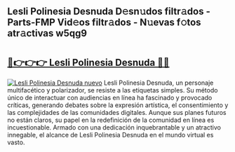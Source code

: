 ## Lesli Polinesia Desnuda D𝚎sn𝚞dos filtr𝚊dos - Parts-FMP Vid𝚎os filtr𝚊dos - N𝚞evas f𝚘tos atr𝚊ctivas w5qg9

# <h2><a href="http://mb6emg.tromn.icu/?c=Lesli+Polinesia+Desnuda">🔗👉👉👉 Lesli Polinesia Desnuda 🔗🔗</a></h2>

[![Lesli Polinesia Desnuda nuevo](https://i.imgur.com/pEAQMta.gif)](http://mb6emg.tromn.icu/?c=Lesli+Polinesia+Desnuda)
Lesli Polinesia Desnuda, un personaje multifacético y polarizador, se resiste a las etiquetas simples. Su método único de interactuar con audiencias en línea ha fascinado y provocado críticas, generando debates sobre la expresión artística, el consentimiento y las complejidades de las comunidades digitales. Aunque sus planes futuros no están claros, su papel en la redefinición de la comunidad en línea es incuestionable. Armado con una dedicación inquebrantable y un atractivo innegable, el alcance de Lesli Polinesia Desnuda en el mundo virtual es vasto.
